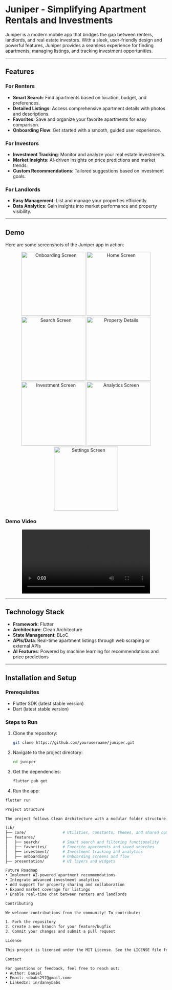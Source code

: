 # Juniper - Simplifying Apartment Rentals and Investments  

Juniper is a modern mobile app that bridges the gap between renters, landlords, and real estate investors. With a sleek, user-friendly design and powerful features, Juniper provides a seamless experience for finding apartments, managing listings, and tracking investment opportunities.

---

## Features

### For Renters

- **Smart Search**: Find apartments based on location, budget, and preferences.
- **Detailed Listings**: Access comprehensive apartment details with photos and descriptions.
- **Favorites**: Save and organize your favorite apartments for easy comparison.
- **Onboarding Flow**: Get started with a smooth, guided user experience.

### For Investors

- **Investment Tracking**: Monitor and analyze your real estate investments.
- **Market Insights**: AI-driven insights on price predictions and market trends.
- **Custom Recommendations**: Tailored suggestions based on investment goals.

### For Landlords

- **Easy Management**: List and manage your properties efficiently.
- **Data Analytics**: Gain insights into market performance and property visibility.

---

## Demo

Here are some screenshots of the Juniper app in action:

<p align="center">
  <img src="demo/IMG_4352.PNG" width="200" alt="Onboarding Screen">
  <img src="demo/IMG_4353.PNG" width="200" alt="Home Screen">
  <img src="demo/IMG_4354.PNG" width="200" alt="Search Screen">
  <img src="demo/IMG_4355.PNG" width="200" alt="Property Details">
  <img src="demo/IMG_4357.PNG" width="200" alt="Investment Screen">
  <img src="demo/IMG_4358.PNG" width="200" alt="Analytics Screen">
  <img src="demo/IMG_4360.PNG" width="200" alt="Settings Screen">
</p>

### Demo Video

<p align="center">
  <video width="400" controls>
    <source src="demo/demo_video.mp4" type="video/mp4">
    Your browser does not support the video tag.
  </video>
</p>

---

## Technology Stack

- **Framework**: Flutter
- **Architecture**: Clean Architecture
- **State Management**: BLoC
- **APIs/Data**: Real-time apartment listings through web scraping or external APIs
- **AI Features**: Powered by machine learning for recommendations and price predictions

---

## Installation and Setup

### Prerequisites

- Flutter SDK (latest stable version)
- Dart (latest stable version)

### Steps to Run

1. Clone the repository:

   ```bash
   git clone https://github.com/yourusername/juniper.git

2. Navigate to the project directory:

   ```bash
   cd juniper

3. Get the dependencies:

   ```bash
   flutter pub get

4. Run the app:

 ```bash
 flutter run

Project Structure

The project follows Clean Architecture with a modular folder structure:

lib/
├── core/                # Utilities, constants, themes, and shared components
├── features/
│   ├── search/          # Smart search and filtering functionality
│   ├── favorites/       # Favorite apartments and saved searches
│   ├── investment/      # Investment tracking and analytics
│   ├── onboarding/      # Onboarding screens and flow
├── presentation/        # UI layers and widgets

Future Roadmap
 • Implement AI-powered apartment recommendations
 • Integrate advanced investment analytics
 • Add support for property sharing and collaboration
 • Expand market coverage for listings
 • Enable real-time chat between renters and landlords

Contributing

We welcome contributions from the community! To contribute:

 1. Fork the repository
 2. Create a new branch for your feature/bugfix
 3. Commit your changes and submit a pull request

License

This project is licensed under the MIT License. See the LICENSE file for more details.

Contact

For questions or feedback, feel free to reach out:
 • Author: Daniel
 • Email: <dbabs297@gmail.com>
 • LinkedIn: in/dannybabs
